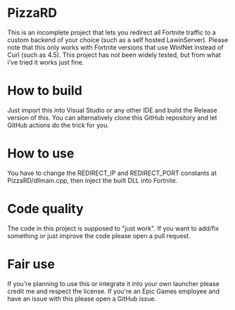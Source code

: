 # PizzaRD
This is an incomplete project that lets you redirect all Fortnite traffic to a custom backend of your choice (such as a self hosted LawinServer).
Please note that this only works with Fortnite versions that use WinINet instead of Curl (such as 4.5).
This project has not been widely tested, but from what i've tried it works just fine.

# How to build
Just import this into Visual Studio or any other IDE and build the Release version of this.
You can alternatively clone this GitHub repository and let GitHub actions do the trick for you.

# How to use
You have to change the REDIRECT_IP and REDIRECT_PORT constants at PizzaRD/dllmain.cpp, then inject the built DLL into Fortnite. 

# Code quality
The code in this project is supposed to "just work".
If you want to add/fix something or just improve the code please open a pull request.

# Fair use
If you're planning to use this or integrate it into your own launcher please credit me and respect the license.
If you're an Epic Games employee and have an issue with this please open a GitHub issue.
